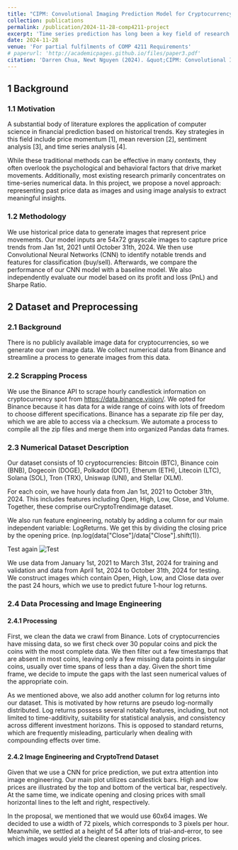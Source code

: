 ```yaml
---
title: "CIPM: Convolutional Imaging Prediction Model for Cryptocurrency Price Prediction"
collection: publications
permalink: /publication/2024-11-28-comp4211-project
excerpt: 'Time series prediction has long been a key field of research across numerous fields, including finance, economics, and computer science. As the number of machine learning tools available for assisting decision-makers in making predictions continues to grow, there is growing interest in leveraging these advanced tools to enhance timely decision-making. In this report, we present a novel application of machine learning aimed at predicting price trends in cryptocurrencies. Cryptocurrency has recently been gaining traction and establishing itself as a significant asset class. We utilize Convolutional Neural Networks (CNNs) because they mimic the way traders and human make decisions by analyzing trends in images. These trends are particularly notable in cryptocurrencies due to their highly volatile nature. We train and validate our model on 9 different coins and Bitcoin (BTC), then test our model on the 9 coins, primarily by predicting whether their price will go up or down in the next hour. We will compare the performance of our CNN with a basic Long Short-Term Memory (LSTM) model trained on time series data.'
date: 2024-11-28
venue: 'For partial fulfilments of COMP 4211 Requirements'
# paperurl: 'http://academicpages.github.io/files/paper3.pdf'
citation: 'Darren Chua, Newt Nguyen (2024). &quot;CIPM: Convolutional Imaging Predictional Model for Cryptocurrency Price Prediction&quot;.'
---
```


## 1 Background

### 1.1 Motivation

A substantial body of literature explores the application of computer science in financial prediction based on historical trends. Key strategies in this field include price momentum [1], mean reversion [2], sentiment analysis [3], and time series analysis [4].

While these traditional methods can be effective in many contexts, they often overlook the psychological and behavioral factors that drive market movements. Additionally, most existing research primarily concentrates on time-series numerical data. In this project, we propose a novel approach: representing past price data as images and using image analysis to extract meaningful insights.

### 1.2 Methodology

We use historical price data to generate images that represent price movements. Our
model inputs are 54x72 grayscale images to capture price trends from Jan 1st, 2021 until October 31th, 2024. We then use Convolutional Neural Networks (CNN) to identify
notable trends and features for classification (buy/sell). Afterwards, we compare the
performance of our CNN model with a baseline model. We also independently evaluate
our model based on its profit and loss (PnL) and Sharpe Ratio.

## 2 Dataset and Preprocessing

### 2.1 Background

There is no publicly available image data for cryptocurrencies, so we generate our
own image data. We collect numerical data from Binance and streamline a process to
generate images from this data.

### 2.2 Scrapping Process

We use the Binance API to scrape hourly candlestick information on cryptocurrency
spot from https://data.binance.vision/. We opted for Binance because it has data for a wide range of coins with lots of freedom to choose different specifications. Binance has a separate zip file per day, which we are able to access via a checksum. We automate a process to compile all the zip files and merge them into organized Pandas data frames.

### 2.3 Numerical Dataset Description

Our dataset consists of 10 cryptocurrencies: Bitcoin (BTC), Binance coin (BNB),
Dogecoin (DOGE), Polkadot (DOT), Etherum (ETH), Litecoin (LTC), Solana (SOL),
Tron (TRX), Uniswap (UNI), and Stellar (XLM).

For each coin, we have hourly data from Jan 1st, 2021 to October 31th, 2024. This
includes features including Open, High, Low, Close, and Volume. Together, these
comprise ourCryptoTrendimage dataset.

We also run feature engineering, notably by adding a column for our main independent
variable: LogReturns. We get this by dividing the closing price by the opening price.
(np.log(data["Close"]/data["Close"].shift(1)).

Test again
![Test](../images/IMG_6393.png)

We use data from January 1st, 2021 to March 31st, 2024 for training and validation
and data from April 1st, 2024 to October 31th, 2024 for testing. We construct images
which contain Open, High, Low, and Close data over the past 24 hours, which we use
to predict future 1-hour log returns.

### 2.4 Data Processing and Image Engineering

#### 2.4.1 Processing

First, we clean the data we crawl from Binance. Lots of cryptocurrencies have missing
data, so we first check over 30 popular coins and pick the coins with the most complete data. We then filter out a few timestamps that are absent in most coins, leaving only a few missing data points in singular coins, usually over time spans of less than a day. Given the short time frame, we decide to impute the gaps with the last seen numerical values of the appropriate coin.

As we mentioned above, we also add another column for log returns into our dataset. This is motivated by how returns are pseudo log-normally distributed. Log returns possess several notably features, including, but not limited to time-additivity, suitability for statistical analysis, and consistency across different investment horizons. This is opposed to standard returns, which are frequently misleading, particularly when dealing with compounding effects over time.

#### 2.4.2 Image Engineering and CryptoTrend Dataset

Given that we use a CNN for price prediction, we put extra attention into image
engineering. Our main plot utilizes candlestick bars. High and low prices are illustrated by the top and bottom of the vertical bar, respectively. At the same time, we indicate opening and closing prices with small horizontal lines to the left and right, respectively.

In the proposal, we mentioned that we would use 60x64 images. We decided to use a
width of 72 pixels, which corresponds to 3 pixels per hour. Meanwhile, we settled at a height of 54 after lots of trial-and-error, to see which images would yield the clearest opening and closing prices.